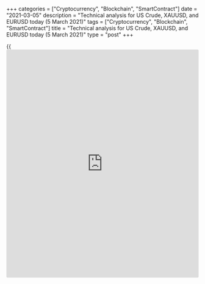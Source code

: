+++
categories = ["Cryptocurrency", "Blockchain", "SmartContract"]
date = "2021-03-05"
description = "Technical analysis for US Crude, XAUUSD, and EURUSD today (5 March 2021)"
tags = ["Cryptocurrency", "Blockchain", "SmartContract"]
title = "Technical analysis for US Crude, XAUUSD, and EURUSD today (5 March 2021)"
type = "post"
+++

{{<iframe id="large-banner" src="https://www.bounty.group/#slide=9.0" width="100%" height="600" scrolling="no" style="border: 0px solid rgb(216, 221, 230); border-radius: 3px;">}}

2021-03-05

2021-03-05

Short-term analysis for oil, gold, and EURUSD for 05.03.2021Alex
Rodionov

I welcome my fellow traders! I have made a price forecast for US Crude,
XAUUSD, and EURUSD using a combination of margin zones methodology and
technical analysis. Based on the market analysis, I suggest entry
signals for intraday traders.

The EURUSD has updated the February low in the medium-term chart.

The article covers the following subjects:

## Oil price forecast for today: USCrude analysis

Expectations for an oil price decline were not met: the rate reversed
the short-term trend up by breaking out the Intermediary Zone [61.64 -
61.42]. As a result, the Target Zone [64.13 - 63.68] was reached. Now
the price is trying to break out the resistance and consolidate above.
If this happens, the next growth target will be the Gold Zone [66.17 -
65.94].

Consider new oil purchases after the update of the local high. In this
case, the new targets for the margin zones will occur. The strong
supports are Additional Zone [63.58 - 63.47] and Intermediary Zone
[62.45 - 62.22].

### [USCrude][1] trading ideas for today:

Open buy positions according to the pattern in [64.13 - 63.68].
TakeProfit: Gold Zone [66.17 - 65.94]. StopLoss: according to the
pattern rules.

* * *

## Gold price forecast for today: XAUUSD analysis

Gold has broken out the support level of 1710 and consolidated below.
The target for the price fall for today will be Target Zone 2 [1675 -
1665]. The short-term trend is down.

In the context of the strengthening US dollar, new gold sales should be
considered on the correction in the zone of 1718 - 1710. A reversal
pattern is required in the charts of M30 and M15 timeframes to enter
sell trades.

If the price breaks out the zone of 1718 - 1710 upside, then it will be
possible to consider purchases with a target in the Intermediary Zone
[1747 - 1742].

### [XAUUSD][2] trading ideas for today:

  1. Open sell positions according to the pattern in [1718 - 1710]. TakeProfit: Target Zone 2 [1675 - 1665]. StopLoss: according to the pattern rules.

  2. If the price breaks out the level of [1718 - 1710], buy. TakeProfit: Intermediary Zone [1747 - 1742]. StopLoss: beyond the level of 1710.

* * *

## Euro/Dollar forecast for today: EURUSD analysis

The EURUSD has updated the February low in the medium-term chart. The
short-term trend remains down. The Gold Zone was reached yesterday
[1.2002 - 1.1994]. The March 2 low was updated.

The bears managed to break out the GZ and consolidate below. This means
that Target Zone 2 [1.1922 - 1.1906] will be reached with a 70%
probability. Look for new sales at the resistances: Additional Zone
[1.1995 - 1.1991] and Intermediary Zone [1.2039 - 1.2031].

### [EURUSD][3] trading ideas for today:

  1. Sell according to the pattern in Additional Zone [1.1995 - 1.1991]. TakeProfit: 1.1950, Target Zone 2 [1.1922 - 1.1906]. StopLoss: according to the pattern rules.

  2. Sell according to the pattern in Intermediary Zone [1.2039 - 1.2031]. TakeProfit: 1.1950, Target Zone 2 [1.1922 - 1.1906]. StopLoss: according to the pattern rules.

* * *

P.S. Did you like my article? Share it in social networks: it will be
the best “thank you" :)

Ask me questions and comment below. I’ll be glad to answer your
questions and give necessary explanations.

 **Useful links:**

  * I recommend trying to trade with a reliable broker [here][4]. The system allows you to trade by yourself or copy successful traders from all across the globe.
  * Use my promo-code BLOG for getting deposit bonus 50% on LiteForex platform. Just enter this code in the appropriate field while [depositing][5] your trading account.
  * Telegram chat for traders: <t.me/liteforexengchat>. We are sharing the signals and trading experience
  * Telegram channel with high-quality analytics, Forex reviews, training articles, and other useful things for traders <t.me/liteforex>

## Price chart of EURUSD in real time mode

The content of this article reflects the author’s opinion and does not
necessarily reflect the official position of LiteForex. The material
published on this page is provided for informational purposes only and
should not be considered as the provision of investment advice for the
purposes of Directive 2004/39/EC.

Rate this article:

{{value}}

( {{count}} {{title}} )

   1. my.liteforex.com/trading?type=oil
   2. my.liteforex.com/trading/chart?symbol=XAUUSD&returnUrl=true
   3. my.liteforex.com/trading/chart?symbol=EURUSD&returnUrl=true
   4. my.liteforex.com/?category=analysts-opinions&slug=short-term-analysis-for-oil-gold-and-eurusd-for-05032021&openPopup=%2Fregistration%2Fpopup&utm_source=blog&utm_medium=article&utm_campaign=bonus
   5. my.liteforex.com/deposit/?category=analysts-opinions&slug=short-term-analysis-for-oil-gold-and-eurusd-for-05032021&promo_code=BLOG&utm_source=blog&utm_medium=article&utm_campaign=bonus